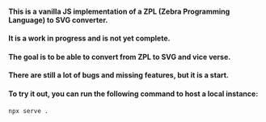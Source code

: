 #### This is a vanilla JS implementation of a ZPL (Zebra Programming Language) to SVG converter.
#### It is a work in progress and is not yet complete.

#### The goal is to be able to convert from ZPL to SVG and vice verse. 
#### There are still a lot of bugs and missing features, but it is a start.

#### To try it out, you can run the following command to host a local instance:
```bash
npx serve .
```
